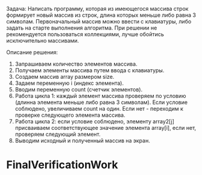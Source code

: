 Задача: Написать программу, которая из имеющегося массива строк формирует новый массив из строк, длина которых меньше либо равна 3 символам. Первоначальный массив можно ввести с клавиатуры, либо задать на старте выполнения алгоритма. При решении не рекомендуется пользоваться коллекциями, лучше обойтись исключительно массивами.

Описание решения:

1. Запрашиваем количество элементов массива.
2. Получаем элементы массива путем ввода с клавиатуры.
3. Создаем массив array размером size.
4. Задаем переменную i (индекс элемента).
5. Вводим переменную count (счетчик элементов).
6. Работа цикла 1: каждый элемент массива проверяем по условию (длинна элемента меньше либо равна 3 символам). Если условие соблюдено, увеличиваем count на один. Если нет - переходим к проверке следующего элемента массива.
7. Работа цикла 2: если условие соблюдено, элементу array2[j] присваиваем соответствующее значение элемента array[i], если нет, проверяем следующий элемент.
8. Выводим исходный и полученный массив на экран.

# FinalVerificationWork
